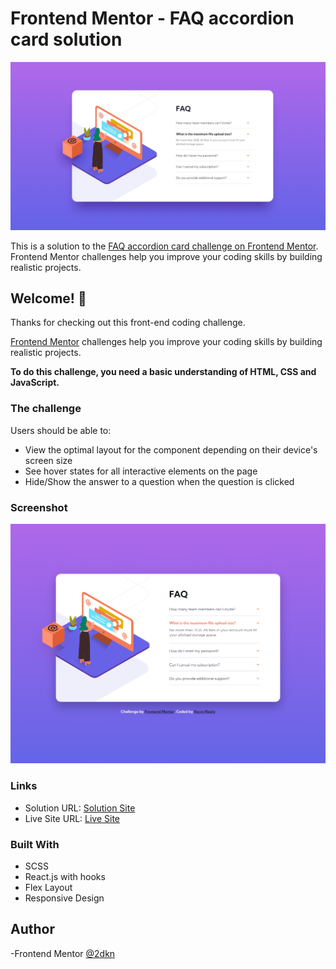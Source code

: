 # Frontend Mentor - FAQ accordion card solution

![Design preview for the Faq Accordion Card coding challenge](./Designs/desktop-design.jpg)

This is a solution to the [FAQ accordion card challenge on Frontend Mentor](https://www.frontendmentor.io/challenges/faq-accordion-card-XlyjD0Oam). Frontend Mentor challenges help you improve your coding skills by building realistic projects.

## Welcome! 👋

Thanks for checking out this front-end coding challenge.

[Frontend Mentor](https://www.frontendmentor.io) challenges help you improve your coding skills by building realistic projects.

**To do this challenge, you need a basic understanding of HTML, CSS and JavaScript.**

### The challenge

Users should be able to:

- View the optimal layout for the component depending on their device's screen size
- See hover states for all interactive elements on the page
- Hide/Show the answer to a question when the question is clicked

### Screenshot

![Design preview for the Faq Accordion Card coding challenge](/Designs/screenshotfac.png)

### Links

- Solution URL: [Solution Site](https://www.frontendmentor.io/challenges/faq-accordion-card-XlyjD0Oam/hub)
- Live Site URL: [Live Site](https://faq-accordion-card-2dkn.netlify.app/)

### Built With

- SCSS
- React.js with hooks
- Flex Layout
- Responsive Design

## Author

-Frontend Mentor [@2dkn](https://www.frontendmentor.io/profile/2dkn)

